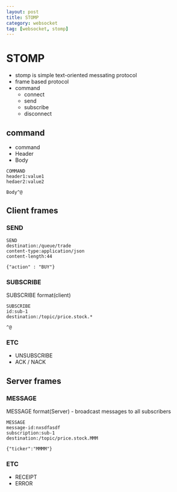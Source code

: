 ```yaml
---
layout: post
title: STOMP
category: websocket
tag: [websocket, stomp]
---
```


# STOMP

* stomp is simple text-oriented messating protocol
* frame based protocol
* command
  * connect
  * send
  * subscribe
  * disconnect




## command

* command
* Header
* Body

```
COMMAND
header1:value1
hedaer2:value2

Body^@
```





## Client frames

### SEND

```
SEND
destination:/queue/trade
content-type:application/json
content-length:44

{"action" : "BUY"}
```





### SUBSCRIBE

SUBSCRIBE format(client)

```
SUBSCRIBE
id:sub-1
destination:/topic/price.stock.*

^@
```



### ETC

* UNSUBSCRIBE
* ACK / NACK





## Server frames

### MESSAGE

MESSAGE format(Server) - broadcast messages to all subscribers

```
MESSAGE
message-id:nxsdfasdf
subscription:sub-1
destination:/topic/price.stock.MMM

{"ticker":"MMMM"}
```



### ETC

* RECEIPT
* ERROR
